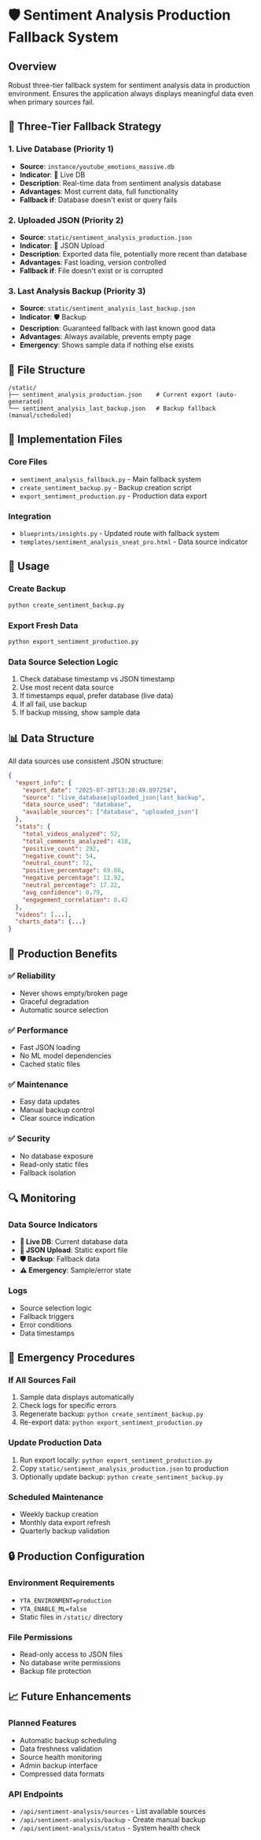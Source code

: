 # 🛡️ Sentiment Analysis Production Fallback System

## Overview
Robust three-tier fallback system for sentiment analysis data in production environment. Ensures the application always displays meaningful data even when primary sources fail.

## 🔄 Three-Tier Fallback Strategy

### 1. **Live Database** (Priority 1)
- **Source**: `instance/youtube_emotions_massive.db`
- **Indicator**: 🔄 Live DB
- **Description**: Real-time data from sentiment analysis database
- **Advantages**: Most current data, full functionality
- **Fallback if**: Database doesn't exist or query fails

### 2. **Uploaded JSON** (Priority 2)
- **Source**: `static/sentiment_analysis_production.json`
- **Indicator**: 📁 JSON Upload
- **Description**: Exported data file, potentially more recent than database
- **Advantages**: Fast loading, version controlled
- **Fallback if**: File doesn't exist or is corrupted

### 3. **Last Analysis Backup** (Priority 3)
- **Source**: `static/sentiment_analysis_last_backup.json`
- **Indicator**: 🛡️ Backup
- **Description**: Guaranteed fallback with last known good data
- **Advantages**: Always available, prevents empty page
- **Emergency**: Shows sample data if nothing else exists

## 📁 File Structure

```
/static/
├── sentiment_analysis_production.json    # Current export (auto-generated)
└── sentiment_analysis_last_backup.json   # Backup fallback (manual/scheduled)
```

## 🚀 Implementation Files

### Core Files
- `sentiment_analysis_fallback.py` - Main fallback system
- `create_sentiment_backup.py` - Backup creation script  
- `export_sentiment_production.py` - Production data export

### Integration
- `blueprints/insights.py` - Updated route with fallback system
- `templates/sentiment_analysis_sneat_pro.html` - Data source indicator

## 🔧 Usage

### Create Backup
```bash
python create_sentiment_backup.py
```

### Export Fresh Data
```bash
python export_sentiment_production.py
```

### Data Source Selection Logic
1. Check database timestamp vs JSON timestamp
2. Use most recent data source
3. If timestamps equal, prefer database (live data)
4. If all fail, use backup
5. If backup missing, show sample data

## 📊 Data Structure

All data sources use consistent JSON structure:

```json
{
  "export_info": {
    "export_date": "2025-07-30T13:28:49.897254",
    "source": "live_database|uploaded_json|last_backup",
    "data_source_used": "database",
    "available_sources": ["database", "uploaded_json"]
  },
  "stats": {
    "total_videos_analyzed": 52,
    "total_comments_analyzed": 418,
    "positive_count": 292,
    "negative_count": 54,
    "neutral_count": 72,
    "positive_percentage": 69.86,
    "negative_percentage": 12.92,
    "neutral_percentage": 17.22,
    "avg_confidence": 0.79,
    "engagement_correlation": 0.42
  },
  "videos": [...],
  "charts_data": {...}
}
```

## 🎯 Production Benefits

### ✅ Reliability
- Never shows empty/broken page
- Graceful degradation
- Automatic source selection

### ✅ Performance  
- Fast JSON loading
- No ML model dependencies
- Cached static files

### ✅ Maintenance
- Easy data updates
- Manual backup control
- Clear source indication

### ✅ Security
- No database exposure
- Read-only static files
- Fallback isolation

## 🔍 Monitoring

### Data Source Indicators
- **🔄 Live DB**: Current database data
- **📁 JSON Upload**: Static export file
- **🛡️ Backup**: Fallback data  
- **⚠️ Emergency**: Sample/error state

### Logs
- Source selection logic
- Fallback triggers
- Error conditions
- Data timestamps

## 🚨 Emergency Procedures

### If All Sources Fail
1. Sample data displays automatically
2. Check logs for specific errors
3. Regenerate backup: `python create_sentiment_backup.py`
4. Re-export data: `python export_sentiment_production.py`

### Update Production Data
1. Run export locally: `python export_sentiment_production.py`  
2. Copy `static/sentiment_analysis_production.json` to production
3. Optionally update backup: `python create_sentiment_backup.py`

### Scheduled Maintenance
- Weekly backup creation
- Monthly data export refresh
- Quarterly backup validation

## 🔒 Production Configuration

### Environment Requirements
- `YTA_ENVIRONMENT=production`
- `YTA_ENABLE_ML=false`
- Static files in `/static/` directory

### File Permissions
- Read-only access to JSON files
- No database write permissions
- Backup file protection

## 📈 Future Enhancements

### Planned Features
- Automatic backup scheduling
- Data freshness validation
- Source health monitoring
- Admin backup interface
- Compressed data formats

### API Endpoints
- `/api/sentiment-analysis/sources` - List available sources
- `/api/sentiment-analysis/backup` - Create manual backup
- `/api/sentiment-analysis/status` - System health check